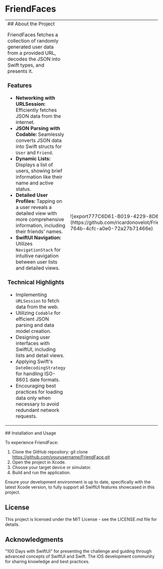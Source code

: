 # FriendFaces

<table>
<tr>
<td>
 ## About the Project
 
 FriendFaces fetches a collection of randomly generated user data from a provided URL, decodes the JSON into Swift types, and presents it.
 
 ### Features
 
 - **Networking with URLSession:** Efficiently fetches JSON data from the internet.
 - **JSON Parsing with Codable:** Seamlessly converts JSON data into Swift structs for `User` and `Friend`.
 - **Dynamic Lists:** Displays a list of users, showing brief information like their name and active status.
 - **Detailed User Profiles:** Tapping on a user reveals a detailed view with more comprehensive information, including their friends' names.
 - **SwiftUI Navigation:** Utilizes `NavigationStack` for intuitive navigation between user lists and detailed views.
 
 ### Technical Highlights
 
 - Implementing `URLSession` to fetch data from the web.
 - Utilizing `Codable` for efficient JSON parsing and data model creation.
 - Designing user interfaces with SwiftUI, including lists and detail views.
 - Applying Swift's `DateDecodingStrategy` for handling ISO-8601 date formats.
 - Encouraging best practices for loading data only when necessary to avoid redundant network requests.
</td>
<td>
![export777C6D61-B019-4229-8D69-32519E4816C4](https://github.com/ricardonovelot/FriendFaces/assets/84286086/aab55761-764b-4cfc-a0e0-72a27b71466e)
</td>
<td>
![export933BF086-300A-462E-99A9-8E6B41FA2136](https://github.com/ricardonovelot/FriendFaces/assets/84286086/ad92d033-5ded-4907-a35b-e80fa39c4b2c)
</td>
</tr>
</table>
## Installation and Usage

To experience FriendFace:

1. Clone the GitHub repository: git clone https://github.com/yourusername/FriendFace.git
2. Open the project in Xcode.
3. Choose your target device or simulator.
4. Build and run the application.
 
Ensure your development environment is up to date, specifically with the latest Xcode version, to fully support all SwiftUI features showcased in this project.

## License

This project is licensed under the MIT License - see the LICENSE.md file for details.

## Acknowledgments

"100 Days with SwiftUI" for presenting the challenge and guiding through advanced concepts of SwiftUI and Swift.
The iOS development community for sharing knowledge and best practices.
